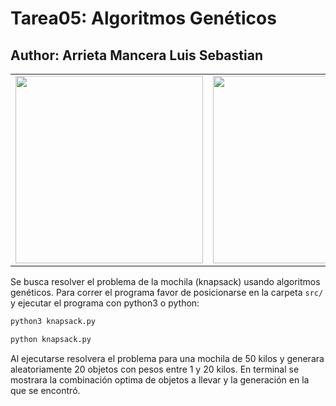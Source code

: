 # Tarea05: Algoritmos Genéticos
## Author: Arrieta Mancera Luis Sebastian

<table>
  <tr>
    <td><img width="300px"src="https://media.giphy.com/media/v1.Y2lkPTc5MGI3NjExYTY5amxtM3A0Y3JpM2I5NGw3dTRsN3cwNGhtejNwNnZjeGxvZWN0eSZlcD12MV9pbnRlcm5hbF9naWZfYnlfaWQmY3Q9Zw/TfjcLRgb33DtEEa5JM/giphy.gif"/></a></td>
    <td><img width="300px" src="https://media.giphy.com/media/2vr7Isa1JzI2ngSK93/giphy.gif" /></a></td>
  </tr>
</table>

Se busca resolver el problema de la mochila (knapsack) usando algoritmos genéticos. Para correr el programa favor de posicionarse en la carpeta `src/` y ejecutar el programa con python3 o python:

```bash
python3 knapsack.py
```

```bash
python knapsack.py
```

Al ejecutarse resolvera el problema para una mochila de 50 kilos y generara aleatoriamente 20 objetos con pesos entre 1 y 20 kilos. En terminal se mostrara la combinación optima de objetos a llevar y la generación en la que se encontró.